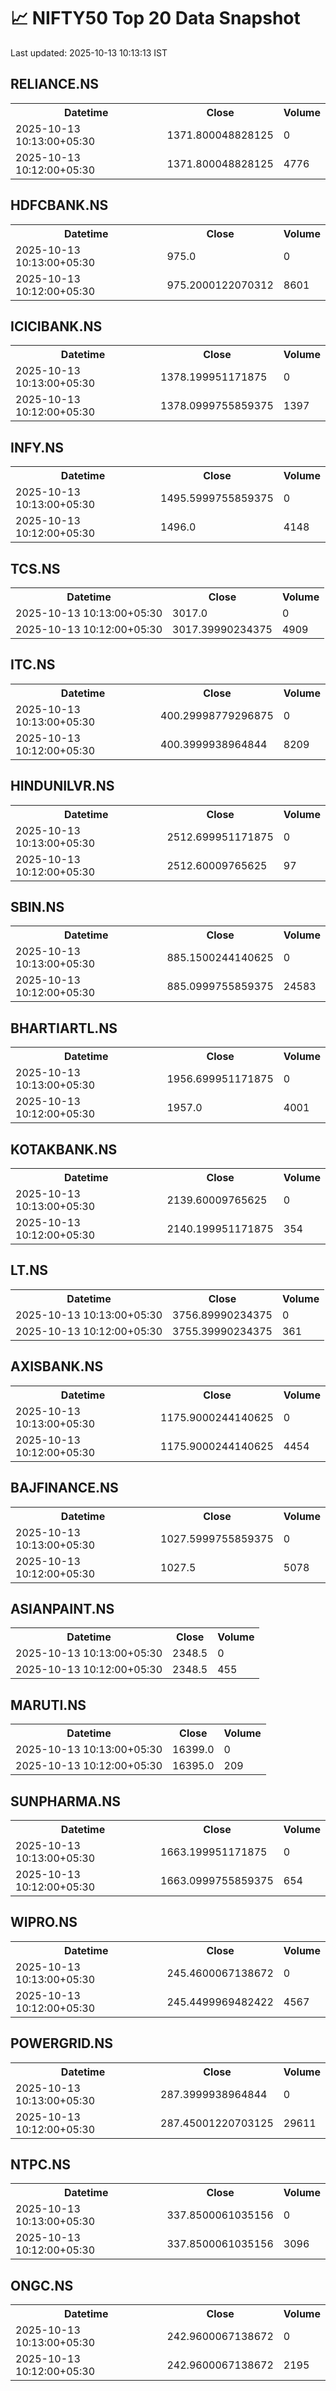 # 📈 NIFTY50 Top 20 Data Snapshot

Last updated: 2025-10-13 10:13:13 IST

## RELIANCE.NS

<table>
  <tr><th>Datetime</th><th>Close</th><th>Volume</th></tr>
  <tr><td>2025-10-13 10:13:00+05:30</td><td>1371.800048828125</td><td>0</td></tr>
  <tr><td>2025-10-13 10:12:00+05:30</td><td>1371.800048828125</td><td>4776</td></tr>
</table>

## HDFCBANK.NS

<table>
  <tr><th>Datetime</th><th>Close</th><th>Volume</th></tr>
  <tr><td>2025-10-13 10:13:00+05:30</td><td>975.0</td><td>0</td></tr>
  <tr><td>2025-10-13 10:12:00+05:30</td><td>975.2000122070312</td><td>8601</td></tr>
</table>

## ICICIBANK.NS

<table>
  <tr><th>Datetime</th><th>Close</th><th>Volume</th></tr>
  <tr><td>2025-10-13 10:13:00+05:30</td><td>1378.199951171875</td><td>0</td></tr>
  <tr><td>2025-10-13 10:12:00+05:30</td><td>1378.0999755859375</td><td>1397</td></tr>
</table>

## INFY.NS

<table>
  <tr><th>Datetime</th><th>Close</th><th>Volume</th></tr>
  <tr><td>2025-10-13 10:13:00+05:30</td><td>1495.5999755859375</td><td>0</td></tr>
  <tr><td>2025-10-13 10:12:00+05:30</td><td>1496.0</td><td>4148</td></tr>
</table>

## TCS.NS

<table>
  <tr><th>Datetime</th><th>Close</th><th>Volume</th></tr>
  <tr><td>2025-10-13 10:13:00+05:30</td><td>3017.0</td><td>0</td></tr>
  <tr><td>2025-10-13 10:12:00+05:30</td><td>3017.39990234375</td><td>4909</td></tr>
</table>

## ITC.NS

<table>
  <tr><th>Datetime</th><th>Close</th><th>Volume</th></tr>
  <tr><td>2025-10-13 10:13:00+05:30</td><td>400.29998779296875</td><td>0</td></tr>
  <tr><td>2025-10-13 10:12:00+05:30</td><td>400.3999938964844</td><td>8209</td></tr>
</table>

## HINDUNILVR.NS

<table>
  <tr><th>Datetime</th><th>Close</th><th>Volume</th></tr>
  <tr><td>2025-10-13 10:13:00+05:30</td><td>2512.699951171875</td><td>0</td></tr>
  <tr><td>2025-10-13 10:12:00+05:30</td><td>2512.60009765625</td><td>97</td></tr>
</table>

## SBIN.NS

<table>
  <tr><th>Datetime</th><th>Close</th><th>Volume</th></tr>
  <tr><td>2025-10-13 10:13:00+05:30</td><td>885.1500244140625</td><td>0</td></tr>
  <tr><td>2025-10-13 10:12:00+05:30</td><td>885.0999755859375</td><td>24583</td></tr>
</table>

## BHARTIARTL.NS

<table>
  <tr><th>Datetime</th><th>Close</th><th>Volume</th></tr>
  <tr><td>2025-10-13 10:13:00+05:30</td><td>1956.699951171875</td><td>0</td></tr>
  <tr><td>2025-10-13 10:12:00+05:30</td><td>1957.0</td><td>4001</td></tr>
</table>

## KOTAKBANK.NS

<table>
  <tr><th>Datetime</th><th>Close</th><th>Volume</th></tr>
  <tr><td>2025-10-13 10:13:00+05:30</td><td>2139.60009765625</td><td>0</td></tr>
  <tr><td>2025-10-13 10:12:00+05:30</td><td>2140.199951171875</td><td>354</td></tr>
</table>

## LT.NS

<table>
  <tr><th>Datetime</th><th>Close</th><th>Volume</th></tr>
  <tr><td>2025-10-13 10:13:00+05:30</td><td>3756.89990234375</td><td>0</td></tr>
  <tr><td>2025-10-13 10:12:00+05:30</td><td>3755.39990234375</td><td>361</td></tr>
</table>

## AXISBANK.NS

<table>
  <tr><th>Datetime</th><th>Close</th><th>Volume</th></tr>
  <tr><td>2025-10-13 10:13:00+05:30</td><td>1175.9000244140625</td><td>0</td></tr>
  <tr><td>2025-10-13 10:12:00+05:30</td><td>1175.9000244140625</td><td>4454</td></tr>
</table>

## BAJFINANCE.NS

<table>
  <tr><th>Datetime</th><th>Close</th><th>Volume</th></tr>
  <tr><td>2025-10-13 10:13:00+05:30</td><td>1027.5999755859375</td><td>0</td></tr>
  <tr><td>2025-10-13 10:12:00+05:30</td><td>1027.5</td><td>5078</td></tr>
</table>

## ASIANPAINT.NS

<table>
  <tr><th>Datetime</th><th>Close</th><th>Volume</th></tr>
  <tr><td>2025-10-13 10:13:00+05:30</td><td>2348.5</td><td>0</td></tr>
  <tr><td>2025-10-13 10:12:00+05:30</td><td>2348.5</td><td>455</td></tr>
</table>

## MARUTI.NS

<table>
  <tr><th>Datetime</th><th>Close</th><th>Volume</th></tr>
  <tr><td>2025-10-13 10:13:00+05:30</td><td>16399.0</td><td>0</td></tr>
  <tr><td>2025-10-13 10:12:00+05:30</td><td>16395.0</td><td>209</td></tr>
</table>

## SUNPHARMA.NS

<table>
  <tr><th>Datetime</th><th>Close</th><th>Volume</th></tr>
  <tr><td>2025-10-13 10:13:00+05:30</td><td>1663.199951171875</td><td>0</td></tr>
  <tr><td>2025-10-13 10:12:00+05:30</td><td>1663.0999755859375</td><td>654</td></tr>
</table>

## WIPRO.NS

<table>
  <tr><th>Datetime</th><th>Close</th><th>Volume</th></tr>
  <tr><td>2025-10-13 10:13:00+05:30</td><td>245.4600067138672</td><td>0</td></tr>
  <tr><td>2025-10-13 10:12:00+05:30</td><td>245.4499969482422</td><td>4567</td></tr>
</table>

## POWERGRID.NS

<table>
  <tr><th>Datetime</th><th>Close</th><th>Volume</th></tr>
  <tr><td>2025-10-13 10:13:00+05:30</td><td>287.3999938964844</td><td>0</td></tr>
  <tr><td>2025-10-13 10:12:00+05:30</td><td>287.45001220703125</td><td>29611</td></tr>
</table>

## NTPC.NS

<table>
  <tr><th>Datetime</th><th>Close</th><th>Volume</th></tr>
  <tr><td>2025-10-13 10:13:00+05:30</td><td>337.8500061035156</td><td>0</td></tr>
  <tr><td>2025-10-13 10:12:00+05:30</td><td>337.8500061035156</td><td>3096</td></tr>
</table>

## ONGC.NS

<table>
  <tr><th>Datetime</th><th>Close</th><th>Volume</th></tr>
  <tr><td>2025-10-13 10:13:00+05:30</td><td>242.9600067138672</td><td>0</td></tr>
  <tr><td>2025-10-13 10:12:00+05:30</td><td>242.9600067138672</td><td>2195</td></tr>
</table>

